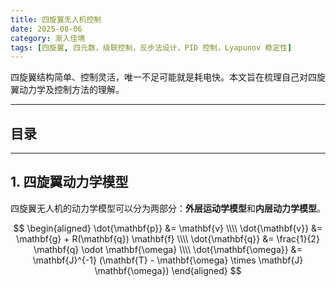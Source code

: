 ```yaml
---
title: 四旋翼无人机控制
date: 2025-08-06
category: 渐入佳境
tags: [四旋翼, 四元数，级联控制，反步法设计，PID 控制，Lyapunov 稳定性]
---
```


四旋翼结构简单、控制灵活，唯一不足可能就是耗电快。本文旨在梳理自己对四旋翼动力学及控制方法的理解。

---

## 目录

---

## 1. 四旋翼动力学模型

四旋翼无人机的动力学模型可以分为两部分：**外层运动学模型**和**内层动力学模型**。

$$
\begin{aligned}
\dot{\mathbf{p}} &= \mathbf{v} \\\\
\dot{\mathbf{v}} &= \mathbf{g} + R(\mathbf{q}) \mathbf{f} \\\\
\dot{\mathbf{q}} &= \frac{1}{2} \mathbf{q} \odot \mathbf{\omega} \\\\
\dot{\mathbf{\omega}} &= \mathbf{J}^{-1} (\mathbf{T} - \mathbf{\omega} \times \mathbf{J} \mathbf{\omega})
\end{aligned}
$$

